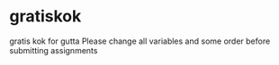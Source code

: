# gratiskok
gratis kok for gutta
Please change all variables and some order before submitting assignments

